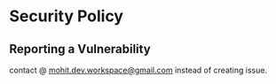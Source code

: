 # Security Policy

## Reporting a Vulnerability

contact @ mohit.dev.workspace@gmail.com instead of creating issue.
